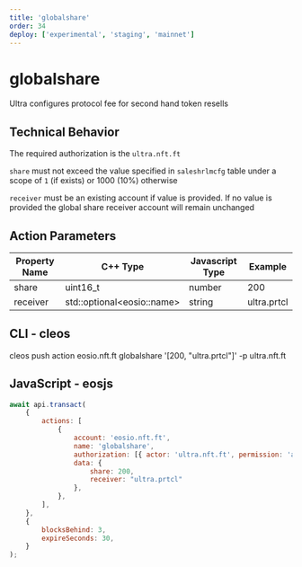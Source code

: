 ```yaml
---
title: 'globalshare'
order: 34
deploy: ['experimental', 'staging', 'mainnet']
---
```


# globalshare

Ultra configures protocol fee for second hand token resells

## Technical Behavior

The required authorization is the `ultra.nft.ft`

`share` must not exceed the value specified in `saleshrlmcfg` table under a scope of `1` (if exists) or 1000 (10%) otherwise

`receiver` must be an existing account if value is provided. If no value is provided the global share receiver account will remain unchanged

## Action Parameters

| Property Name | C++ Type                    | Javascript Type | Example     |
| ------------- | --------------------------- | --------------- | ----------- |
| share         | uint16_t                    | number          | 200         |
| receiver      | std::optional\<eosio::name> | string          | ultra.prtcl |

## CLI - cleos

cleos push action eosio.nft.ft globalshare '[200, "ultra.prtcl"]' -p ultra.nft.ft

## JavaScript - eosjs

```js
await api.transact(
    {
        actions: [
            {
                account: 'eosio.nft.ft',
                name: 'globalshare',
                authorization: [{ actor: 'ultra.nft.ft', permission: 'active' }],
                data: {
                    share: 200,
                    receiver: "ultra.prtcl"
                },
            },
        ],
    },
    {
        blocksBehind: 3,
        expireSeconds: 30,
    }
);
```
